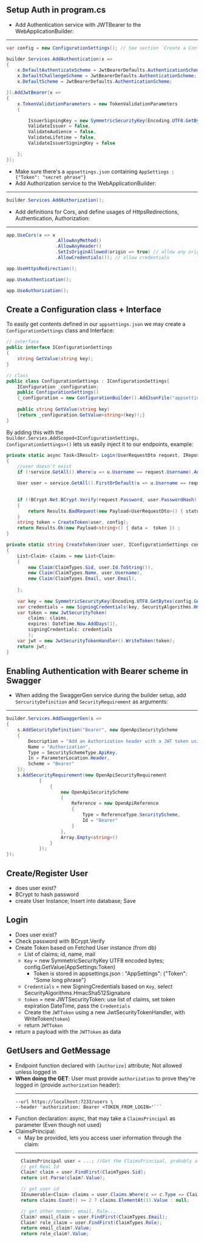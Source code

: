 

## Setup Auth in program.cs
- Add Authentication service with JWTBearer to the WebApplicationBuilder: 
- --
```csharp
var config = new ConfigurationSettings(); // See section `Create a Configuration class + Interface`  further down...

builder.Services.AddAuthentication(x =>
{
    x.DefaultAuthenticateScheme = JwtBearerDefaults.AuthenticationScheme;
    x.DefaultChallengeScheme = JwtBearerDefaults.AuthenticationScheme;
    x.DefaultScheme = JwtBearerDefaults.AuthenticationScheme;

}).AddJwtBearer(x =>
{
    x.TokenValidationParameters = new TokenValidationParameters
    {

        IssuerSigningKey = new SymmetricSecurityKey(Encoding.UTF8.GetBytes(config.GetValue("AppSettings:Token"))),
        ValidateIssuer = false,
        ValidateAudience = false,
        ValidateLifetime = false,
        ValidateIssuerSigningKey = false

    };
});
```
  - Make sure there's a `appsettings.json` containing `AppSettings : {"Token": "secret phrase"}`
-  Add Authorization service to the WebApplicationBuilder:
-  --
```csharp
builder.Services.AddAuthorization();
```
- Add definitions for Cors, and define usages of HttpsRedirections, Authentication, Authorization: 
- -- 
```csharp
app.UseCors(x => x
                  .AllowAnyMethod()
                  .AllowAnyHeader()
                  .SetIsOriginAllowed(origin => true) // allow any origin
                  .AllowCredentials()); // allow credentials

app.UseHttpsRedirection();

app.UseAuthentication();

app.UseAuthorization();

```

## Create a Configuration class + Interface
To easily get contents defined in our `appsettings.json` we may create a `ConfigurationSettings` class and Interface: 
```csharp 
// interface 
public interface IConfigurationSettings
{
    string GetValue(string key);
}

// class
public class ConfigurationSettings : IConfigurationSettings{
    IConfiguration _configuration;
    public ConfigurationSettings()
    {_configuration = new ConfigurationBuilder().AddJsonFile("appsettings.json").Build();}
    
    public string GetValue(string key)
    {return _configuration.GetValue<string>(key)!;}
}
```
By adding this with the `builder.Servies.AddScoped<IConfigurationSettings, ConfigurationSettings>()` lets us easily inject it to our endpoints, example: 
```csharp
private static async Task<IResult> Login(UserRequestDto request, IRepository<User> service, IConfigurationSettings config)
{
    //user doesn't exist
    if (!service.GetAll().Where(u => u.Username == request.Username).Any()) return Results.BadRequest(new Payload<UserRequestDto>() { status = "User does not exist", data = request });

    User user = service.GetAll().FirstOrDefault(u => u.Username == request.Username)!;
   

    if (!BCrypt.Net.BCrypt.Verify(request.Password, user.PasswordHash))
    {
        return Results.BadRequest(new Payload<UserRequestDto>() { status = "Wrong Password", data = request });
    }
    string token = CreateToken(user, config);
    return Results.Ok(new Payload<string>() { data =  token }) ;
}

private static string CreateToken(User user, IConfigurationSettings config)
{
    List<Claim> claims = new List<Claim>
    {
        new Claim(ClaimTypes.Sid, user.Id.ToString()),
        new Claim(ClaimTypes.Name, user.Username),
        new Claim(ClaimTypes.Email, user.Email),
        
    };
    
    var key = new SymmetricSecurityKey(Encoding.UTF8.GetBytes(config.GetValue("AppSettings:Token")));
    var credentials = new SigningCredentials(key, SecurityAlgorithms.HmacSha512Signature);
    var token = new JwtSecurityToken(
        claims: claims,
        expires: DateTime.Now.AddDays(1),
        signingCredentials: credentials
        );
    var jwt = new JwtSecurityTokenHandler().WriteToken(token);
    return jwt;
}
```



## Enabling Authentication with Bearer scheme in Swagger
- When adding the SwaggerGen service during the builder setup, add `SercurityDefinition` and `SecurityRequirement` as arguments: 
- -- 
```csharp
builder.Services.AddSwaggerGen(s =>
{
    s.AddSecurityDefinition("Bearer", new OpenApiSecurityScheme
    {
        Description = "Add an Authorization header with a JWT token using the Bearer scheme see the app.http file for an example",
        Name = "Authorization",
        Type = SecuritySchemeType.ApiKey,
        In = ParameterLocation.Header,
        Scheme = "Bearer"
    });
    s.AddSecurityRequirement(new OpenApiSecurityRequirement
            {
                {
                    new OpenApiSecurityScheme
                    {
                        Reference = new OpenApiReference
                        {
                            Type = ReferenceType.SecurityScheme,
                            Id = "Bearer"
                        }
                    },
                    Array.Empty<string>()
                }
            });
}); 
```

## 

## Create/Register User 
- does user exist? 
- BCrypt to hash password 
- create User Instance; Insert into database; Save 

## Login 
- Does user exist? 
- Check password with BCrypt.Verify
- Create Token based on Fetched User instance (from db)
  - List of claims; id, name, mail
  - `Key` = new SymmetricSecurityKey UTF8 encoded bytes; config.GetValue(AppSettings:Token)
    - Token is stored in appsettings.json : "AppSettings": {"Token": "Some long phrase"}
  - `Credentials` = new SigningCredentials based on `Key`, select SecurityAlgorithms.HmacSha512Signature
  - `token` = new JWTSecurityToken: use list of claims, set token expiration DateTime, pass the `Credentials`
  - Create the `JWTToken` using a new JwtSecurityTokenHandler, with WriteToken(`token`)
  - return `JWTToken`
- return a payload with the `JWTToken` as data

## GetUsers and GetMessage 
- Endpoint function declared with `[Authorize]` attribute; Not allowed unless logged in
- **When doing the GET**: User must provide `authorization` to prove they're logged in (provide `authorization` header): 
  - --
  ```curl --request GET \
  --url https://localhost:7233/users \
  --header 'authorization: Bearer <TOKEN_FROM_LOGIN>'```
- Function declaration: async, that may take a `ClaimsPrincipal` as parameter (Even though not used)
- ClaimsPrincipal: 
  - May be provided, lets you access user information through the claim: 
  - --
  ```csharp
    ClaimsPrincipal user = ...; //Get the ClaimsPrincipal, probably as argument
    // get Real Id 
    Claim? claim = user.FindFirst(ClaimTypes.Sid);
    return int.Parse(claim?.Value);

    // get user id 
    IEnumerable<Claim> claims = user.Claims.Where(c => c.Type == ClaimTypes.NameIdentifier);
    return claims.Count() >= 2 ? claims.ElementAt(1).Value : null;

    // get other member; email, Role...
    Claim? email_claim = user.FindFirst(ClaimTypes.Email);
    Claim? role_claim = user.FindFirst(ClaimTypes.Role);
    return email_claim?.Value;
    return role_claim?.Value;
  ```